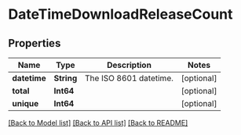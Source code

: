 # DateTimeDownloadReleaseCount

## Properties
Name | Type | Description | Notes
------------ | ------------- | ------------- | -------------
**datetime** | **String** | The ISO 8601 datetime. | [optional] 
**total** | **Int64** |  | [optional] 
**unique** | **Int64** |  | [optional] 

[[Back to Model list]](../README.md#documentation-for-models) [[Back to API list]](../README.md#documentation-for-api-endpoints) [[Back to README]](../README.md)


